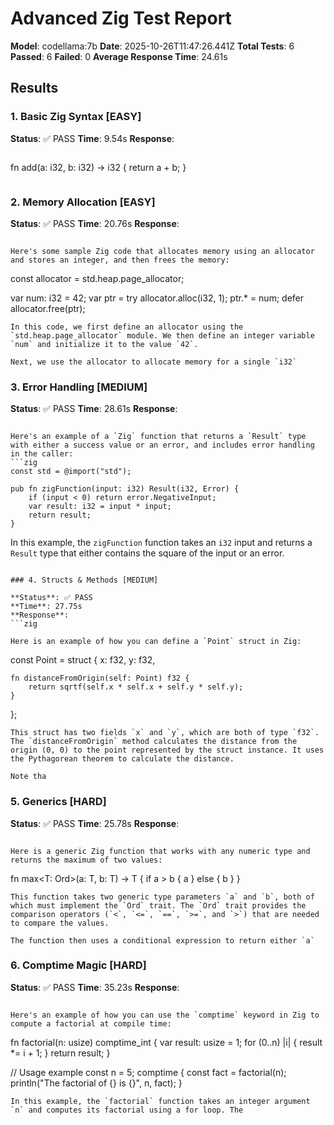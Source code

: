 # Advanced Zig Test Report

**Model**: codellama:7b
**Date**: 2025-10-26T11:47:26.441Z
**Total Tests**: 6
**Passed**: 6
**Failed**: 0
**Average Response Time**: 24.61s

## Results

### 1. Basic Zig Syntax [EASY]

**Status**: ✅ PASS
**Time**: 9.54s
**Response**:
```zig
```
fn add(a: i32, b: i32) -> i32 {
    return a + b;
}
```
```

### 2. Memory Allocation [EASY]

**Status**: ✅ PASS
**Time**: 20.76s
**Response**:
```zig

Here's some sample Zig code that allocates memory using an allocator and stores an integer, and then frees the memory:
```
const allocator = std.heap.page_allocator;

var num: i32 = 42;
var ptr = try allocator.alloc(i32, 1);
ptr.* = num;
defer allocator.free(ptr);
```
In this code, we first define an allocator using the `std.heap.page_allocator` module. We then define an integer variable `num` and initialize it to the value `42`.

Next, we use the allocator to allocate memory for a single `i32`
```

### 3. Error Handling [MEDIUM]

**Status**: ✅ PASS
**Time**: 28.61s
**Response**:
```zig

Here's an example of a `Zig` function that returns a `Result` type with either a success value or an error, and includes error handling in the caller:
```zig
const std = @import("std");

pub fn zigFunction(input: i32) Result(i32, Error) {
    if (input < 0) return error.NegativeInput;
    var result: i32 = input * input;
    return result;
}
```
In this example, the `zigFunction` function takes an `i32` input and returns a `Result` type that either contains the square of the input or an error. 
```

### 4. Structs & Methods [MEDIUM]

**Status**: ✅ PASS
**Time**: 27.75s
**Response**:
```zig

Here is an example of how you can define a `Point` struct in Zig:
```
const Point = struct {
    x: f32,
    y: f32,

    fn distanceFromOrigin(self: Point) f32 {
        return sqrtf(self.x * self.x + self.y * self.y);
    }
};
```
This struct has two fields `x` and `y`, which are both of type `f32`. The `distanceFromOrigin` method calculates the distance from the origin (0, 0) to the point represented by the struct instance. It uses the Pythagorean theorem to calculate the distance.

Note tha
```

### 5. Generics [HARD]

**Status**: ✅ PASS
**Time**: 25.78s
**Response**:
```zig

Here is a generic Zig function that works with any numeric type and returns the maximum of two values:
```
fn max<T: Ord>(a: T, b: T) -> T {
    if a > b {
        a
    } else {
        b
    }
}
```
This function takes two generic type parameters `a` and `b`, both of which must implement the `Ord` trait. The `Ord` trait provides the comparison operators (`<`, `<=`, `==`, `>=`, and `>`) that are needed to compare the values.

The function then uses a conditional expression to return either `a`
```

### 6. Comptime Magic [HARD]

**Status**: ✅ PASS
**Time**: 35.23s
**Response**:
```zig

Here's an example of how you can use the `comptime` keyword in Zig to compute a factorial at compile time:
```
fn factorial(n: usize) comptime_int {
    var result: usize = 1;
    for (0..n) |i| {
        result *= i + 1;
    }
    return result;
}

// Usage example
const n = 5;
comptime {
    const fact = factorial(n);
    println("The factorial of {} is {}", n, fact);
}
```
In this example, the `factorial` function takes an integer argument `n` and computes its factorial using a for loop. The
```

